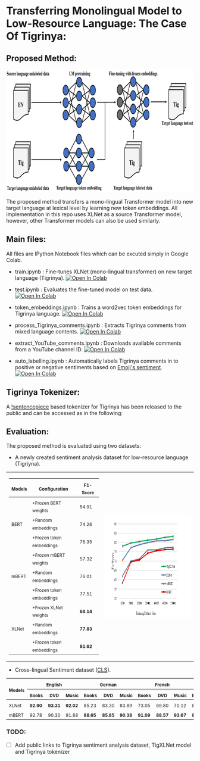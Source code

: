 # Transferring Monolingual Model to Low-Resource Language: The Case Of Tigrinya:



## Proposed Method:
<img src="data/proposed.png" height = "330" width ="760" >

The proposed method transfers a mono-lingual Transformer model into new target language at lexical level by learning new token embeddings. All implementation in this repo uses XLNet as a source Transformer model, however, other Transformer models can also be used similarly. 


## Main files:
All files are IPython Notebook files which can be excuted simply in Google Colab.

 - train.ipynb : Fine-tunes XLNet (mono-lingual transformer) on new target language (Tigrinya).  [![Open In Colab](https://colab.research.google.com/assets/colab-badge.svg)](https://colab.research.google.com/drive/1bSSrKE-TSphUyrNB2UWhFI-Bkoz0a5l0?usp=sharing)
 
 - test.ipynb : Evaluates the fine-tuned model on test data.  [![Open In Colab](https://colab.research.google.com/assets/colab-badge.svg)](https://colab.research.google.com/drive/17R1lvRjxILVNk971vzZT79o2OodwaNIX?usp=sharing)
 
 - token_embeddings.ipynb : Trains a word2vec token embeddings for Tigrinya language.  [![Open In Colab](https://colab.research.google.com/assets/colab-badge.svg)](https://colab.research.google.com/drive/1hCtetAllAjBw28EVQkJFpiKdFtXmuxV7?usp=sharing)
 
 - process_Tigrinya_comments.ipynb : Extracts Tigrinya comments from mixed language contents.  [![Open In Colab](https://colab.research.google.com/assets/colab-badge.svg)](https://colab.research.google.com/drive/1-ndLlBV-iLZNBW3Z8OfKAqUUCjvGbdZU?usp=sharing)
 
 - extract_YouTube_comments.ipynb : Downloads available comments from a YouTube channel ID.  [![Open In Colab](https://colab.research.google.com/assets/colab-badge.svg)](https://colab.research.google.com/drive/1b7G85wHKe18y45JIDtvDJdO5dOkRmDdp?usp=sharing)
 
 - auto_labelling.ipynb : Automatically labels Tigrinya comments in to positive or negative sentiments based on [Emoji's sentiment](http://kt.ijs.si/data/Emoji_sentiment_ranking/).    [![Open In Colab](https://colab.research.google.com/assets/colab-badge.svg)](https://colab.research.google.com/drive/1wnZf7CBBCIr966vRUITlxKCrANsMPpV7?usp=sharing)
 
 
## Tigrinya Tokenizer: 

A [!sentencepiece](https://github.com/google/sentencepiece) based tokenizer for Tigrinya has been released to the public and can be accessed as in the following:



 
 ## Evaluation:
 
 The proposed method is evaluated using two datasets:
  - A newly created sentiment analysis dataset for low-resource language (Tigriyna). 
   
  <table>
   <tr>
    <td> <table>
    <thead>
        <tr>
            <th><sub>Models</sub></th>
            <th><sub>Configuration</sub></th>
            <th><sub>F1-Score</sub></th>
        </tr>
    </thead>
    <tbody>
        <tr>
            <td rowspan=3><sub>BERT</sub></td>
            <td rowspan=1><sub>+Frozen BERT weights</sub></td>
            <td><sub>54.91</sub></td>
        </tr>
        <tr>
            <td rowspan=1><sub>+Random embeddings</sub></td>
            <td><sub>74.26</sub></td>
        </tr>
        <tr>
            <td rowspan=1><sub>+Frozen token embeddings</sub></td>
            <td><sub>76.35</sub></td>
        </tr>     
        <tr>
            <td rowspan=3><sub>mBERT</sub></td>
            <td rowspan=1><sub>+Frozen mBERT weights</sub></td>
            <td><sub>57.32</sub></td>
        </tr>
        <tr>
            <td rowspan=1><sub>+Random embeddings</sub></td>
            <td><sub>76.01</sub></td>
        </tr>
        <tr>
            <td rowspan=1><sub>+Frozen token embeddings</sub></td>
            <td><sub>77.51</sub></td>
        </tr>        
        <tr>
            <td rowspan=3><sub>XLNet</sub></td>
            <td rowspan=1><sub>+Frozen XLNet weights</sub></td>
            <td><strong><sub>68.14</sub></strong></td>
        </tr>
        <tr>
            <td rowspan=1><sub>+Random embeddings</sub></td>
            <td><strong><sub>77.83</sub></strong></td>
        </tr>
        <tr>
            <td rowspan=1><sub>+Frozen token embeddings</sub></td>
            <td><strong><sub>81.62</sub></strong></td>
        </tr>
    </tbody>
</table> </td>
      <td><img src="data/effect_of_dataset_size.png" alt="3" width = 480px height = 280px></td>
  </tr>
 </table>

  
        
  - Cross-lingual Sentiment dataset ([CLS](https://zenodo.org/record/3251672#.Xs65VzozbIU)).
  
  
  <table>
    <thead>
        <tr>
            <th rowspan=2><sub>Models</sub></th>
            <th rowspan=1 colspan=3><sub>English</sub></th>
            <th rowspan=1 colspan=3><sub>German</sub></th>
            <th rowspan=1 colspan=3><sub>French</sub></th>
            <th rowspan=1 colspan=3><sub>Japanese</sub></th>
            <th rowspan=2><sub>Average</sub></th>
        </tr>
        <tr>
            <th colspan=1><sub>Books</sub></th>
            <th colspan=1><sub>DVD</sub></th>
            <th colspan=1><sub>Music</sub></th>
            <th colspan=1><sub>Books</sub></th>
            <th colspan=1><sub>DVD</sub></th>
            <th colspan=1><sub>Music</sub></th>
            <th colspan=1><sub>Books</sub></th>
            <th colspan=1><sub>DVD</sub></th>
            <th colspan=1><sub>Music</sub></th>
            <th colspan=1><sub>Books</sub></th>
            <th colspan=1><sub>DVD</sub></th>
            <th colspan=1><sub>Music</sub></th>
        </tr>
    </thead>
    <tbody>
        <tr>
            <td colspan=1><sub>XLNet</sub></td>
            <td colspan=1><sub><strong>92.90</strong></sub></td>
            <td colspan=1><sub><strong>93.31</strong></sub></td>
            <td colspan=1><sub><strong>92.02</strong></sub></td>
            <td colspan=1><sub>85.23</sub></td>
            <td colspan=1><sub>83.30</sub></td>
            <td colspan=1><sub>83.89</sub></td>
            <td colspan=1><sub>73.05</sub></td>
            <td colspan=1><sub>69.80</sub></td>
            <td colspan=1><sub>70.12</sub></td>
            <td colspan=1><sub>83.20</sub></td>
            <td colspan=1><sub><strong>86.07</strong></sub></td>
            <td colspan=1><sub>85.24</sub></td>
            <td colspan=1><sub>83.08</sub></td>
        </tr>
        <tr>
            <td colspan=1><sub>mBERT</sub></td>
            <td colspan=1><sub>92.78</sub></td>
            <td colspan=1><sub>90.30</sub></td>
            <td colspan=1><sub>91.88</sub></td>
            <td colspan=1><sub><strong>88.65</strong></sub></td>
            <td colspan=1><sub><strong>85.85</strong></sub></td>
            <td colspan=1><sub><strong>90.38</strong></sub></td>
            <td colspan=1><sub><strong>91.09</strong></sub></td>
            <td colspan=1><sub><strong>88.57</strong></sub></td>
            <td colspan=1><sub><strong>93.67</strong></sub></td>
            <td colspan=1><sub><strong>84.35</strong></sub></td>
            <td colspan=1><sub>81.77</sub></td>
            <td colspan=1><sub><strong>87.53</strong></sub></td>
            <td colspan=1><sub><strong>88.90</strong></sub></td>
        </tr> 
    </tbody>
</table> 
 
 ### TODO:
- [ ] Add public links to Tigrinya sentiment analysis dataset, TigXLNet model and Tigrinya tokenizer
